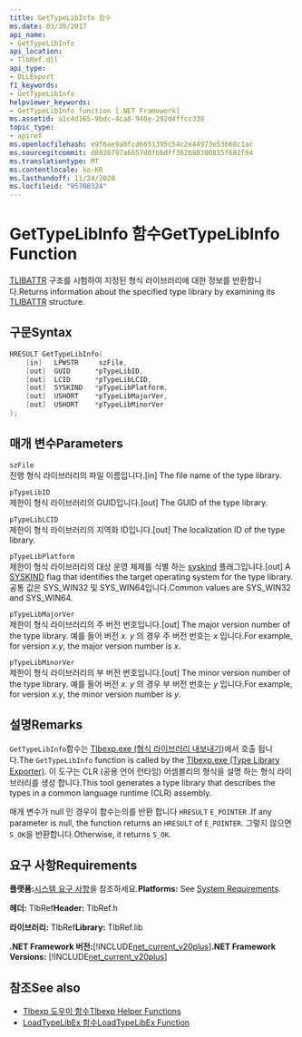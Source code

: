 ```yaml
---
title: GetTypeLibInfo 함수
ms.date: 03/30/2017
api_name:
- GetTypeLibInfo
api_location:
- TlbRef.dll
api_type:
- DLLExport
f1_keywords:
- GetTypeLibInfo
helpviewer_keywords:
- GetTypeLibInfo function [.NET Framework]
ms.assetid: a1c4d165-9bdc-4ca8-940e-292d4ffcc338
topic_type:
- apiref
ms.openlocfilehash: e9f6ae9a0fcd6651395c54c2e44973e53668c1ac
ms.sourcegitcommit: d8020797a6657d0fbbdff362b80300815f682f94
ms.translationtype: MT
ms.contentlocale: ko-KR
ms.lasthandoff: 11/24/2020
ms.locfileid: "95708324"
---
```

# <a name="gettypelibinfo-function"></a><span data-ttu-id="bb6ce-102">GetTypeLibInfo 함수</span><span class="sxs-lookup"><span data-stu-id="bb6ce-102">GetTypeLibInfo Function</span></span>

<span data-ttu-id="bb6ce-103">[TLIBATTR](/windows/win32/api/oaidl/ns-oaidl-tlibattr) 구조를 시험하여 지정된 형식 라이브러리에 대한 정보를 반환합니다.</span><span class="sxs-lookup"><span data-stu-id="bb6ce-103">Returns information about the specified type library by examining its [TLIBATTR](/windows/win32/api/oaidl/ns-oaidl-tlibattr) structure.</span></span>  
  
## <a name="syntax"></a><span data-ttu-id="bb6ce-104">구문</span><span class="sxs-lookup"><span data-stu-id="bb6ce-104">Syntax</span></span>  
  
```cpp  
HRESULT GetTypeLibInfo(  
    [in]   LPWSTR     szFile,  
    [out]  GUID      *pTypeLibID,  
    [out]  LCID      *pTypeLibLCID,  
    [out]  SYSKIND   *pTypeLibPlatform,  
    [out]  USHORT    *pTypeLibMajorVer,  
    [out]  USHORT    *pTypeLibMinorVer  
);  
```  
  
## <a name="parameters"></a><span data-ttu-id="bb6ce-105">매개 변수</span><span class="sxs-lookup"><span data-stu-id="bb6ce-105">Parameters</span></span>  

 `szFile`  
 <span data-ttu-id="bb6ce-106">진행 형식 라이브러리의 파일 이름입니다.</span><span class="sxs-lookup"><span data-stu-id="bb6ce-106">[in] The file name of the type library.</span></span>  
  
 `pTypeLibID`  
 <span data-ttu-id="bb6ce-107">제한이 형식 라이브러리의 GUID입니다.</span><span class="sxs-lookup"><span data-stu-id="bb6ce-107">[out] The GUID of the type library.</span></span>  
  
 `pTypeLibLCID`  
 <span data-ttu-id="bb6ce-108">제한이 형식 라이브러리의 지역화 ID입니다.</span><span class="sxs-lookup"><span data-stu-id="bb6ce-108">[out] The localization ID of the type library.</span></span>  
  
 `pTypeLibPlatform`  
 <span data-ttu-id="bb6ce-109">제한이 형식 라이브러리의 대상 운영 체제를 식별 하는 [syskind](/windows/win32/api/oaidl/ne-oaidl-syskind) 플래그입니다.</span><span class="sxs-lookup"><span data-stu-id="bb6ce-109">[out] A [SYSKIND](/windows/win32/api/oaidl/ne-oaidl-syskind) flag that identifies the target operating system for the type library.</span></span> <span data-ttu-id="bb6ce-110">공통 값은 SYS_WIN32 및 SYS_WIN64입니다.</span><span class="sxs-lookup"><span data-stu-id="bb6ce-110">Common values are SYS_WIN32 and SYS_WIN64.</span></span>  
  
 `pTypeLibMajorVer`  
 <span data-ttu-id="bb6ce-111">제한이 형식 라이브러리의 주 버전 번호입니다.</span><span class="sxs-lookup"><span data-stu-id="bb6ce-111">[out] The major version number of the type library.</span></span> <span data-ttu-id="bb6ce-112">예를 들어 버전 *x. y* 의 경우 주 버전 번호는 *x* 입니다.</span><span class="sxs-lookup"><span data-stu-id="bb6ce-112">For example, for version *x.y*, the major version number is *x*.</span></span>  
  
 `pTypeLibMinorVer`  
 <span data-ttu-id="bb6ce-113">제한이 형식 라이브러리의 부 버전 번호입니다.</span><span class="sxs-lookup"><span data-stu-id="bb6ce-113">[out] The minor version number of the type library.</span></span> <span data-ttu-id="bb6ce-114">예를 들어 버전 *x. y* 의 경우 부 버전 번호는 *y* 입니다.</span><span class="sxs-lookup"><span data-stu-id="bb6ce-114">For example, for version *x.y*, the minor version number is *y*.</span></span>  
  
## <a name="remarks"></a><span data-ttu-id="bb6ce-115">설명</span><span class="sxs-lookup"><span data-stu-id="bb6ce-115">Remarks</span></span>  

 <span data-ttu-id="bb6ce-116">`GetTypeLibInfo`함수는 [Tlbexp.exe (형식 라이브러리 내보내기)](../../tools/tlbexp-exe-type-library-exporter.md)에서 호출 됩니다.</span><span class="sxs-lookup"><span data-stu-id="bb6ce-116">The `GetTypeLibInfo` function is called by the [Tlbexp.exe (Type Library Exporter)](../../tools/tlbexp-exe-type-library-exporter.md).</span></span> <span data-ttu-id="bb6ce-117">이 도구는 CLR (공용 언어 런타임) 어셈블리의 형식을 설명 하는 형식 라이브러리를 생성 합니다.</span><span class="sxs-lookup"><span data-stu-id="bb6ce-117">This tool generates a type library that describes the types in a common language runtime (CLR) assembly.</span></span>  
  
 <span data-ttu-id="bb6ce-118">매개 변수가 null 인 경우이 함수는의를 반환 합니다 `HRESULT` `E_POINTER` .</span><span class="sxs-lookup"><span data-stu-id="bb6ce-118">If any parameter is null, the function returns an `HRESULT` of `E_POINTER`.</span></span> <span data-ttu-id="bb6ce-119">그렇지 않으면 `S_OK`을 반환합니다.</span><span class="sxs-lookup"><span data-stu-id="bb6ce-119">Otherwise, it returns `S_OK`.</span></span>  
  
## <a name="requirements"></a><span data-ttu-id="bb6ce-120">요구 사항</span><span class="sxs-lookup"><span data-stu-id="bb6ce-120">Requirements</span></span>  

 <span data-ttu-id="bb6ce-121">**플랫폼:**[시스템 요구 사항](../../get-started/system-requirements.md)을 참조하세요.</span><span class="sxs-lookup"><span data-stu-id="bb6ce-121">**Platforms:** See [System Requirements](../../get-started/system-requirements.md).</span></span>  
  
 <span data-ttu-id="bb6ce-122">**헤더:** TlbRef</span><span class="sxs-lookup"><span data-stu-id="bb6ce-122">**Header:** TlbRef.h</span></span>  
  
 <span data-ttu-id="bb6ce-123">**라이브러리:** TlbRef</span><span class="sxs-lookup"><span data-stu-id="bb6ce-123">**Library:** TlbRef.lib</span></span>  
  
 <span data-ttu-id="bb6ce-124">**.NET Framework 버전:**[!INCLUDE[net_current_v20plus](../../../../includes/net-current-v20plus-md.md)]</span><span class="sxs-lookup"><span data-stu-id="bb6ce-124">**.NET Framework Versions:** [!INCLUDE[net_current_v20plus](../../../../includes/net-current-v20plus-md.md)]</span></span>  
  
## <a name="see-also"></a><span data-ttu-id="bb6ce-125">참조</span><span class="sxs-lookup"><span data-stu-id="bb6ce-125">See also</span></span>

- [<span data-ttu-id="bb6ce-126">Tlbexp 도우미 함수</span><span class="sxs-lookup"><span data-stu-id="bb6ce-126">Tlbexp Helper Functions</span></span>](index.md)
- [<span data-ttu-id="bb6ce-127">LoadTypeLibEx 함수</span><span class="sxs-lookup"><span data-stu-id="bb6ce-127">LoadTypeLibEx Function</span></span>](/previous-versions/windows/desktop/api/oleauto/nf-oleauto-loadtypelibex)
